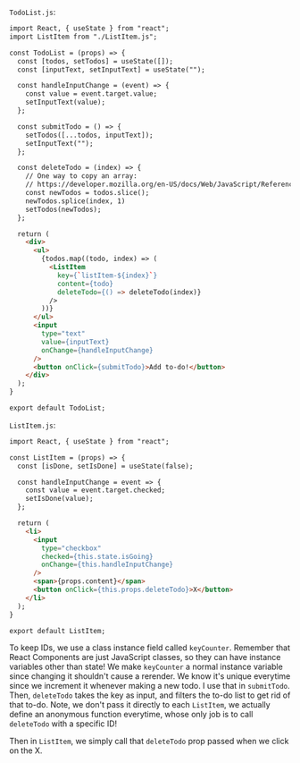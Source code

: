 `TodoList.js`:
```html
import React, { useState } from "react";
import ListItem from "./ListItem.js";

const TodoList = (props) => {
  const [todos, setTodos] = useState([]);
  const [inputText, setInputText] = useState("");

  const handleInputChange = (event) => {
    const value = event.target.value;
    setInputText(value);
  };

  const submitTodo = () => {
    setTodos([...todos, inputText]);
    setInputText("");
  };

  const deleteTodo = (index) => {
    // One way to copy an array:
    // https://developer.mozilla.org/en-US/docs/Web/JavaScript/Reference/Global_Objects/Array/slice
    const newTodos = todos.slice();
    newTodos.splice(index, 1)
    setTodos(newTodos);
  };

  return (
    <div>
      <ul>
        {todos.map((todo, index) => (
          <ListItem
            key={`listItem-${index}`}
            content={todo}
            deleteTodo={() => deleteTodo(index)}
          />
        ))}
      </ul>
      <input
        type="text"
        value={inputText}
        onChange={handleInputChange}
      />
      <button onClick={submitTodo}>Add to-do!</button>
    </div>
  );
}

export default TodoList;
```

`ListItem.js`:
```html
import React, { useState } from "react";

const ListItem = (props) => {
  const [isDone, setIsDone] = useState(false);

  const handleInputChange = event => {
    const value = event.target.checked;
    setIsDone(value);
  };

  return (
    <li>
      <input
        type="checkbox"
        checked={this.state.isGoing}
        onChange={this.handleInputChange}
      />
      <span>{props.content}</span>
      <button onClick={this.props.deleteTodo}>X</button>
    </li>
  );
}

export default ListItem;
```
To keep IDs, we use a class instance field called `keyCounter`. Remember that React Components are just JavaScript classes, so they can have instance variables other than state! We make `keyCounter` a normal instance variable since changing it shouldn't cause a rerender. We know it's unique everytime since we increment it whenever making a new todo. I use that in `submitTodo`. Then, `deleteTodo` takes the key as input, and filters the to-do list to get rid of that to-do. Note, we don't pass it directly to each `ListItem`, we actually define an anonymous function everytime, whose only job is to call `deleteTodo` with a specific ID!

Then in `ListItem`, we simply call that `deleteTodo` prop passed when we click on the X.